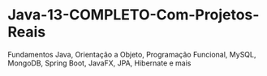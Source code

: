 # Java-13-COMPLETO-Com-Projetos-Reais
Fundamentos Java, Orientação a Objeto, Programação Funcional, MySQL, MongoDB, Spring Boot, JavaFX, JPA, Hibernate e mais
